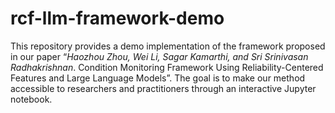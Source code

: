 # rcf-llm-framework-demo
This repository provides a demo implementation of the framework proposed in our paper “*Haozhou Zhou, Wei Li, Sagar Kamarthi, and Sri Srinivasan Radhakrishnan*. Condition Monitoring Framework Using Reliability-Centered Features and Large Language Models”. The goal is to make our method accessible to researchers and practitioners through an interactive Jupyter notebook.

